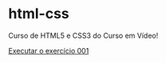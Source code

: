 # html-css
 Curso de HTML5 e CSS3 do Curso em Vídeo!

 <a href="https://raianasantana.github.io/html-css/exercicios/ex001/">Executar o exercício 001</a>
